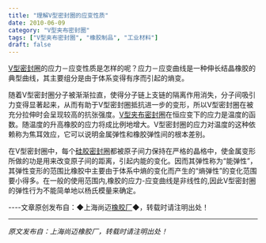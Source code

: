 ```yaml
---
title: "理解V型密封圈的应变性质"
date: 2010-06-09
category: "V型夹布密封圈"
tags: ["V型夹布密封圈", "橡胶制品", "工业材料"]
draft: false
---
```


[V型密封圈](http://www.smpolymer.com/)的应力－应变性质是怎样的呢？应力－应变曲线是一种伸长结晶橡胶的典型曲线，其主要组分是由于体系变得有序而引起的熵变。

随着V型密封圈分子被渐渐拉直，使得分子链上支链的隔离作用消失，分子间吸引力变得显著起来，从而有助于V型密封圈抵抗进一步的变形，所以V型密封圈在被充分拉伸时会呈现较高的抗张强度。[V型夹布密封圈](http://www.smpolymer.com/vxingjiabumifengquan/)在恒应变下的应力是温度的函数。随温度的升高橡胶的应力将成比例地增大。V型密封圈的应力对温度的这种依赖称为焦耳效应，它可以说明金属弹性和橡胶弹性间的根本差别。

在V型密封圈中，每个[硅胶密封圈](http://www.smpolymer.com/)都被原子间力保持在严格的晶格中，使金属变形所做的功是用来改变原子间的距离，引起内能的变化。因而其弹性称为“能弹性”，其弹性变形的范围比橡胶中主要由于体系中熵的变化而产生的“熵弹性”的变化范围要小得多。在一般的使用范围内,橡胶的应力-应变曲线是非线性的,因此V型密封圈的弹性行为不能简单地以杨氏模量来确定。 

----文章原创发布自：◆上海尚迈[橡胶厂](http://www.smpolymer.com/)◆，转载时请注明出处！

---

*原文发布自：上海尚迈橡胶厂，转载时请注明出处！*
